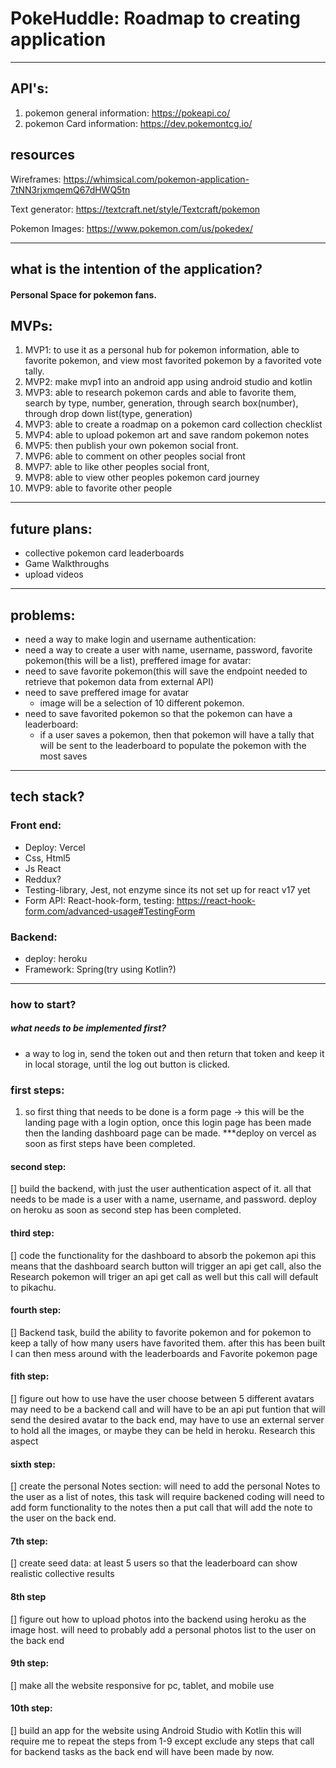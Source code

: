 
# PokeHuddle: Roadmap to creating application

---
## API's:
1.	pokemon general information: https://pokeapi.co/ 
2.	pokemon Card information: https://dev.pokemontcg.io/


## resources
Wireframes: https://whimsical.com/pokemon-application-7tNN3rjxmqemQ67dHWQ5tn

Text generator: https://textcraft.net/style/Textcraft/pokemon

Pokemon Images: https://www.pokemon.com/us/pokedex/

---
## what is the intention of the application? 
#### Personal Space for pokemon fans.
## MVPs:
1. MVP1: to use it as a personal hub for pokemon information, able to favorite pokemon, and view most favorited pokemon by a favorited vote tally.
2. MVP2: make mvp1 into an android app using android studio and kotlin
3. MVP3: able to research pokemon cards and able to favorite them, search by type, number, generation, through search box(number), through drop down list(type, generation)
3. MVP3: able to create a roadmap on a pokemon card collection checklist
4. MVP4: able to upload pokemon art and save random pokemon notes
5. MVP5: then publish your own pokemon social front.
6. MVP6: able to comment on other peoples social front
7. MVP7: able to like other peoples social front,
8. MVP8: able to view other peoples pokemon card journey
9. MVP9: able to favorite other people
---
## future plans: 
* collective pokemon card leaderboards
* Game Walkthroughs
* upload videos
---
## problems:
* need a way to make login and username authentication:
* need a way to create a user with name, username, password, favorite pokemon(this will be a list), preffered image for avatar: 
* need to save favorite pokemon(this will save the endpoint needed to retrieve that pokemon data from external API)
* need to save preffered image for avatar
	* image will be a selection of 10 different pokemon. 
* need to save favorited pokemon so that the pokemon can have a leaderboard:
	* if a user saves a pokemon, then that pokemon will have a tally that will be sent to the leaderboard to populate the pokemon with the most saves
---
## tech stack?
### Front end:
* Deploy: Vercel
* Css, Html5
* Js React
* Reddux?
* Testing-library, Jest, not enzyme since its not set up for react v17 yet
* Form API: React-hook-form, testing: https://react-hook-form.com/advanced-usage#TestingForm

### Backend:
* deploy: heroku
* Framework: Spring(try using Kotlin?)

---

### how to start?
##### what needs to be implemented first?
* a way to log in, send the token out and then return that token and keep it in local storage, until the log out button is clicked.

### first steps:
1. so first thing that needs to be done is a form page -> this will be the landing page with a  login option, once this login page has been made then the landing dashboard page can be made.
***deploy on vercel as soon as first steps have been completed.

#### second step:
[] build the backend, with just the user authentication aspect of it. all that needs to be made is a user with a name, username, and password. 
deploy on heroku as soon as second step has been completed.

#### third step:
[] code the functionality for the dashboard to absorb the pokemon api
this means that the dashboard search button will trigger an api get call, also the Research pokemon will triger an api get call as well but this call will default to pikachu. 

#### fourth step:
[] Backend task, build the ability to favorite pokemon and for pokemon to keep a tally of how many users have favorited them.
after this has been built I can then mess around with the leaderboards and Favorite pokemon page

#### fith step:
[] figure out how to use have the user choose between 5 different avatars
may need to be a backend call and will have to be an api put funtion that will send the desired avatar to the back end, may have to use an external server to hold all the images, or maybe they can be held in heroku. Research this aspect

#### sixth step:
[]  create the personal Notes section:
will need to add the personal Notes to the user as a list of notes, this task will require backened coding
will need to add form functionality to the notes then a put call that will add the note to the user on the back end.

#### 7th step:
[] create seed data: 
at least 5 users so that the leaderboard can show realistic collective results

#### 8th step
[] figure out how to upload photos into the backend using heroku as the image host. 
will need to probably add a personal photos list to the user on the back end

#### 9th step:
[] make all the website responsive for pc, tablet, and mobile use

#### 10th step:
[] build an app for the website using Android Studio with Kotlin
this will require me to repeat the steps from 1-9 except exclude any steps that call for backend tasks as the back end will have been made by now.
